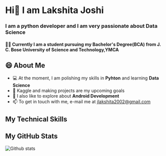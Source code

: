 # Hi👋 I am Lakshita Joshi

### I am a python developer and I am very passionate about Data Science

#### 👩‍🎓 Currently I am a student pursuing my Bachelor's Degree(BCA) from J. C. Bose University of Science and Technology,YMCA

## 😄 About Me
* 💻 At the moment, I am polishing my skills in **Pyhton** and learning **Data Science**
* 🎯 Kaggle and making projects are my upcoming goals
* 📱 I also like to explore about **Android Development**
* 📫 To get in touch with me, e-mail me at jlakshita2002@gmail.com 

## My Technical Skills
## My GitHub Stats
![Github stats](https://github-readme-stats.vercel.app/api?username=Lakshita02&theme=highcontrast&show_icons=true&count_private=true)



<!--
**Lakshita02/Lakshita02** is a ✨ _special_ ✨ repository because its `README.md` (this file) appears on your GitHub profile.

Here are some ideas to get you started:

- 🔭 I’m currently working on ...
- 🌱 I’m currently learning ...
- 👯 I’m looking to collaborate on ...
- 🤔 I’m looking for help with ...
- 💬 Ask me about ...
- 📫 How to reach me: ...
- 😄 Pronouns: ...
- ⚡ Fun fact: ...
-->
